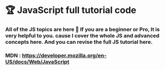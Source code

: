 
# 🏆 JavaScript full tutorial code 
### All of the JS topics are here 🥰 If you are a beginner or Pro, It is very helpful to you. cause I cover the whole JS and advanced concepts here. And you can revise the full JS tutorial here. 
   
### MDN : https://developer.mozilla.org/en-US/docs/Web/JavaScript
